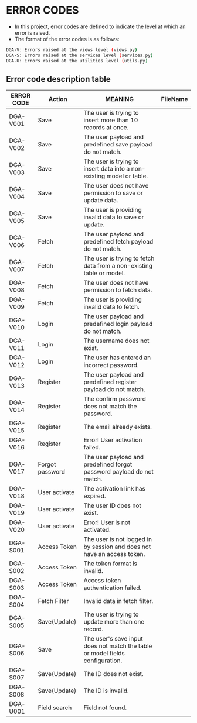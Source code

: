 # ERROR CODES

- In this project, error codes are defined to indicate the level at which an error is raised. 
- The format of the error codes is as follows:

```bash
DGA-V: Errors raised at the views level (views.py)
DGA-S: Errors raised at the services level (services.py)
DGA-U: Errors raised at the utilities level (utils.py)
```
## Error code description table 

| ERROR CODE | Action          | MEANING                                                                       | FileName |
|------------|-----------------|-------------------------------------------------------------------------------|----------|
| DGA-V001   | Save            | The user is trying to insert more than 10 records at once.                    |          |
| DGA-V002   | Save            | The user payload and predefined save payload do not match.                    |          |
| DGA-V003   | Save            | The user is trying to insert data into a non-existing model or table.         |          |
| DGA-V004   | Save            | The user does not have permission to save or update data.                     |          |
| DGA-V005   | Save            | The user is providing invalid data to save or update.                         |          |
| DGA-V006   | Fetch           | The user payload and predefined fetch payload do not match.                   |          |
| DGA-V007   | Fetch           | The user is trying to fetch data from a non-existing table or model.          |          |
| DGA-V008   | Fetch           | The user does not have permission to fetch data.                              |          |
| DGA-V009   | Fetch           | The user is providing invalid data to fetch.                                  |          |
| DGA-V010   | Login           | The user payload and predefined login payload do not match.                   |          |
| DGA-V011   | Login           | The username does not exist.                                                  |          |
| DGA-V012   | Login           | The user has entered an incorrect password.                                   |          |
| DGA-V013   | Register        | The user payload and predefined register payload do not match.                |          |
| DGA-V014   | Register        | The confirm password does not match the password.                             |          |
| DGA-V015   | Register        | The email already exists.                                                     |          |
| DGA-V016   | Register        | Error! User activation failed.                                                |          |
| DGA-V017   | Forgot password | The user payload and predefined forgot password payload do not match.         |          |
| DGA-V018   | User activate   | The activation link has expired.                                              |          |
| DGA-V019   | User activate   | The user ID does not exist.                                                   |          |
| DGA-V020   | User activate   | Error! User is not activated.                                                 |          |
| DGA-S001   | Access Token    | The user is not logged in by session and does not have an access token.       |          |
| DGA-S002   | Access Token    | The token format is invalid.                                                  |          |                                                                                                                        |
| DGA-S003   | Access Token    | Access token authentication failed.                                           |          |
| DGA-S004   | Fetch Filter    | Invalid data in fetch filter.                                                 |          |
| DGA-S005   | Save(Update)    | The user is trying to update more than one record.                            |          |
| DGA-S006   | Save            | The user's save input does not match the table or model fields configuration. |          |
| DGA-S007   | Save(Update)    | The ID does not exist.                                                        |          |
| DGA-S008   | Save(Update)    | The ID is invalid.                                                            |          |
| DGA-U001   | Field search    | Field not found.                                                              |          |
